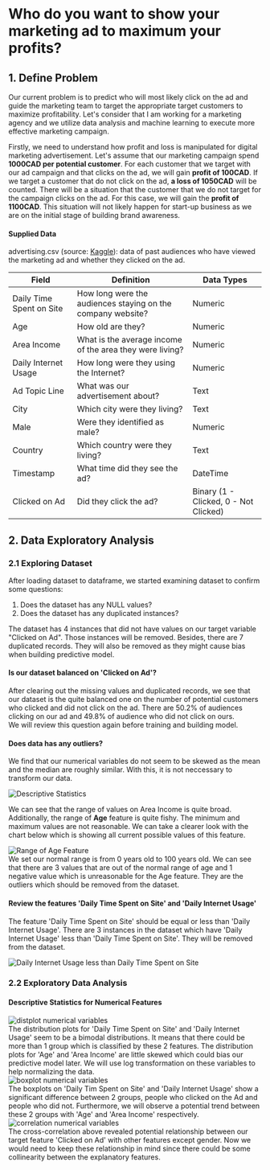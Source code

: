 # Who do you want to show your marketing ad to maximum your profits?

## 1. Define Problem

Our current problem is to predict who will most likely click on the ad and guide the marketing team to target the appropriate target customers to maximize profitability. Let's consider that I am working for a marketing agency and we utilize data analysis and machine learning to execute more effective marketing campaign.

Firstly, we need to understand how profit and loss is manipulated for digital marketing advertisement. Let's assume that our marketing campaign spend __1000CAD per potential customer__. For each customer that we target with our ad campaign and that clicks on the ad, we will gain __profit of 100CAD__. If we target a customer that do not click on the ad, __a loss of 1050CAD__ will be counted. There will be a situation that the customer that we do not target for the campaign clicks on the ad. For this case, we will gain the __profit of 1100CAD__. This situation will not likely happen for start-up business as we are on the initial stage of building brand awareness.

#### Supplied Data

advertising.csv (source: [Kaggle](https://www.kaggle.com/fayomi/advertising)): data of past audiences who have viewed the marketing ad and whether they clicked on the ad.

Field | Definition | Data Types
----- | ---------- | ----------
Daily Time Spent on Site | How long were the audiences staying on the company website? | Numeric
Age | How old are they? | Numeric
Area Income | What is the average income of the area they were living? | Numeric
Daily Internet Usage | How long were they using the Internet? | Numeric
Ad Topic Line | What was our advertisement about? | Text
City | Which city were they living? | Text
Male | Were they identified as male? | Numeric
Country | Which country were they living? | Text
Timestamp | What time did they see the ad? | DateTime
Clicked on Ad | Did they click the ad? | Binary (1 - Clicked, 0 - Not Clicked)

## 2. Data Exploratory Analysis

### 2.1 Exploring Dataset

After loading dataset to dataframe, we started examining dataset to confirm some questions:
1. Does the dataset has any NULL values?
2. Does the dataset has any duplicated instances?

The dataset has 4 instances that did not have values on our target variable "Clicked on Ad". Those instances will be removed. Besides, there are 7 duplicated records. They will also be removed as they might cause bias when building predictive model.

#### Is our dataset balanced on 'Clicked on Ad'?
After clearing out the missing values and duplicated records, we see that our dataset is the quite balanced one on the number of potential customers who clicked and did not click on the ad. There are 50.2% of audiences clicking on our ad and 49.8% of audience who did not click on ours.\
We will review this question again before training and building model.

#### Does data has any outliers?
We find that our numerical variables do not seem to be skewed as the mean and the median are roughly similar. With this, it is not neccessary to transform our data.

![Descriptive Statistics](https://github.com/TriMinhDuong/marketing-ad-click-prediction/blob/master/images/numerical_variables-descriptive_statistics.png)

We can see that the range of values on Area Income is quite broad. Additionally, the range of **Age** feature is quite fishy. The minimum and maximum values are not reasonable. We can take a clearer look with the chart below which is showing all current possible values of this feature.

![Range of Age Feature](https://github.com/TriMinhDuong/marketing-ad-click-prediction/blob/master/images/age_range.png)\
We set our normal range is from 0 years old to 100 years old. We can see that there are 3 values that are out of the normal range of age and 1 negative value which is unreasonable for the Age feature. They are the outliers which should be removed from the dataset.

#### Review the features 'Daily Time Spent on Site' and 'Daily Internet Usage'
The feature 'Daily Time Spent on Site' should be equal or less than 'Daily Internet Usage'. There are 3 instances in the dataset which have 'Daily Internet Usage' less than 'Daily Time Spent on Site'. They will be removed from the dataset.

![Daily Internet Usage less than Daily Time Spent on Site](https://github.com/TriMinhDuong/marketing-ad-click-prediction/blob/master/images/delta_less_than_zero.png)

### 2.2 Exploratory Data Analysis

#### Descriptive Statistics for Numerical Features
![distplot numerical variables](https://github.com/TriMinhDuong/marketing-ad-click-prediction/blob/master/images/distplot-numerical_variables.png)\
The distribution plots for 'Daily Time Spent on Site' and 'Daily Internet Usage' seem to be a bimodal distributions. It means that there could be more than 1 group which is classified by these 2 features. The distribution plots for 'Age' and 'Area Income' are little skewed which could bias our predictive model later. We will use log transformation on these variables to help normalizing the data.\
![boxplot numerical variables](https://github.com/TriMinhDuong/marketing-ad-click-prediction/blob/master/images/boxplot-numerical_variables.png)\
The boxplots on 'Daily Tim Spent on Site' and 'Daily Internet Usage' show a significant difference between 2 groups, people who clicked on the Ad and people who did not. Furthermore, we will observe a potential trend between these 2 groups with 'Age' and 'Area Income' respectively.\
![correlation numerical variables](https://github.com/TriMinhDuong/marketing-ad-click-prediction/blob/master/images/correlation-numerical_variables.png)\
The cross-correlation above revealed potential relationship between our target feature 'Clicked on Ad' with other features except gender. Now we would need to keep these relationship in mind since there could be some collinearity between the explanatory features.
